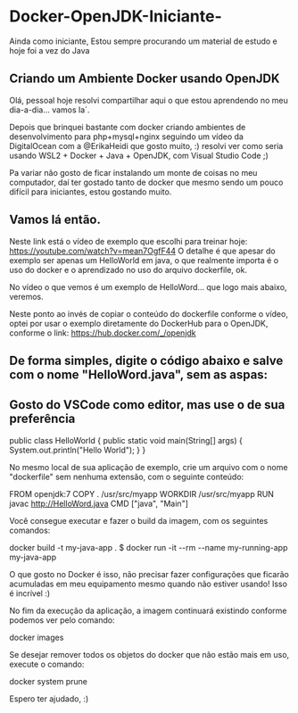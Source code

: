 # Docker-OpenJDK-Iniciante-
Ainda como iniciante, Estou sempre procurando um material de estudo e hoje foi a vez do Java

Criando um Ambiente Docker usando OpenJDK
--------------------------------------------

Olá, pessoal
hoje resolvi compartilhar aqui o que estou aprendendo no meu dia-a-dia... vamos la´.

Depois que brinquei bastante com docker criando ambientes de desenvolvimento para php+mysql+nginx seguindo um vídeo da DigitalOcean com a @ErikaHeidi que gosto muito, :)
resolvi ver como seria usando WSL2 + Docker + Java + OpenJDK, com Visual Studio Code ;)

Pa variar não gosto de ficar instalando um monte de coisas no meu computador, daí ter gostado tanto de docker que mesmo sendo um pouco difícil para iniciantes, estou gostando muito.

Vamos lá então.
---------------

Neste link  está o vídeo de exemplo que escolhi para treinar hoje: https://youtube.com/watch?v=mean7OgfF44
O detalhe é que apesar do exemplo ser apenas um HelloWorld em java, o que realmente importa é o uso do docker e o aprendizado no uso do arquivo dockerfile, ok.

No vídeo o que vemos é um exemplo de HelloWord... que logo mais abaixo, veremos.

Neste ponto ao invés de copiar o conteúdo do dockerfile conforme o vídeo, optei por usar o exemplo diretamente do DockerHub para o OpenJDK, conforme o link: https://hub.docker.com/_/openjdk

De forma simples, digite o código abaixo e salve com o nome "HelloWord.java", sem as aspas:
-
Gosto do VSCode como editor, mas use o de sua preferência
-

public class HelloWorld {
    public static void main(String[] args)
    {
        System.out.println("Hello World");
    }
}

No mesmo local de sua aplicação de exemplo, crie um arquivo com o nome "dockerfile" sem nenhuma extensão, com o seguinte conteúdo:

FROM openjdk:7
COPY . /usr/src/myapp
WORKDIR /usr/src/myapp
RUN javac http://HelloWord.java
CMD ["java", "Main"]

Você consegue executar e fazer o build da imagem, com os seguintes comandos:

docker build -t my-java-app .
$ docker run -it --rm --name my-running-app my-java-app

O que gosto no Docker é isso, não precisar fazer configurações que ficarão acumuladas em meu equipamento mesmo quando não estiver usando! Isso é incrível :)

No fim da execução da aplicação, a imagem continuará existindo conforme podemos ver pelo comando:

docker images

Se desejar remover todos os objetos do docker que não estão mais em uso, execute o comando:

docker system prune

Espero ter ajudado, :)
